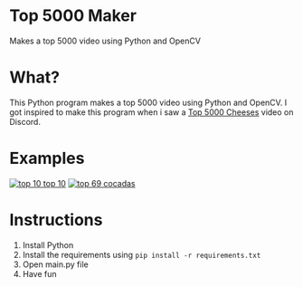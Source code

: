 # Top 5000 Maker
Makes a top 5000 video using Python and OpenCV
# What?
This Python program makes a top 5000 video using Python and OpenCV.
I got inspired to make this program when i saw a [Top 5000 Cheeses](https://cdn.discordapp.com/attachments/433115308727992321/892257820274208808/YouCut_20210916_143800443.mp4) video on Discord.

# Examples

[![top 10 top 10](https://cdn.discordapp.com/attachments/785963221805957171/927568889292947456/unknown.png)](https://cdn.discordapp.com/attachments/916458297849176124/927334562751717426/Top_10_top_10.mp4 "top 10 top 10")
[![top 69 cocadas](https://cdn.discordapp.com/attachments/785963221805957171/927568600036945950/unknown.png)](https://cdn.discordapp.com/attachments/785963221805957171/927356772765810749/top_69_cocadas.mp4 "top 69 cocadas")
# Instructions

 1. Install Python
 2. Install the requirements using `pip install -r requirements.txt`
 3. Open main.py file
 4. Have fun

